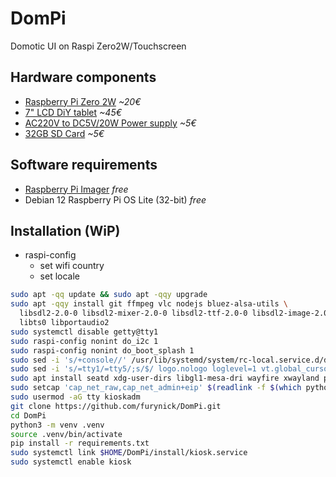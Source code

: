 # DomPi
Domotic UI on Raspi Zero2W/Touchscreen

## Hardware components
 - [Raspberry Pi Zero 2W](https://www.kubii.com/en/nano-computers/3455-raspberry-pi-zero-2-w-wh-3272496319363.html) *~20€*
 - [7" LCD DiY tablet](https://s.click.aliexpress.com/e/_opsU6dP) *~45€*
 - [AC220V to DC5V/20W Power supply](https://s.click.aliexpress.com/e/_omyvcPb) *~5€*
 - [32GB SD Card](https://s.click.aliexpress.com/e/_oC02Weh) *~5€*

## Software requirements
 - [Raspberry Pi Imager](https://www.raspberrypi.com/software/) *free*
 - Debian 12 Raspberry Pi OS Lite (32-bit) *free*

## Installation (WiP)
 - raspi-config
   - set wifi country
   - set locale
```sh
sudo apt -qq update && sudo apt -qqy upgrade
sudo apt -qqy install git ffmpeg vlc nodejs bluez-alsa-utils \
  libsdl2-2.0-0 libsdl2-mixer-2.0-0 libsdl2-ttf-2.0-0 libsdl2-image-2.0-0 libsdl2-gfx-1.0-0 \
  libts0 libportaudio2
sudo systemctl disable getty@tty1
sudo raspi-config nonint do_i2c 1
sudo raspi-config nonint do_boot_splash 1
sudo sed -i 's/+console//' /usr/lib/systemd/system/rc-local.service.d/debian.conf
sudo sed -i 's/=tty1/=tty5/;s/$/ logo.nologo loglevel=1 vt.global_cursor_default=0 consoleblank=0 quiet/' /boot/firmware/cmdline.txt
sudo apt install seatd xdg-user-dirs libgl1-mesa-dri wayfire xwayland python3-dev pipewire-audio
sudo setcap 'cap_net_raw,cap_net_admin+eip' $(readlink -f $(which python3.11))
sudo usermod -aG tty kioskadm
git clone https://github.com/furynick/DomPi.git
cd DomPi
python3 -m venv .venv
source .venv/bin/activate
pip install -r requirements.txt
sudo systemctl link $HOME/DomPi/install/kiosk.service
sudo systemctl enable kiosk
```
